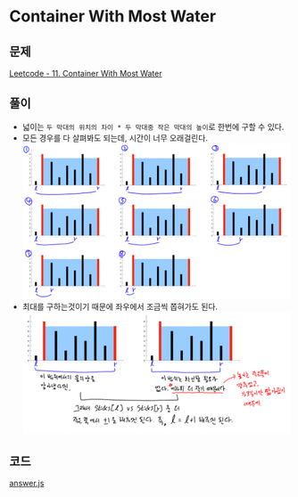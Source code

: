 # Container With Most Water
## 문제
[Leetcode - 11. Container With Most Water](https://leetcode.com/problems/container-with-most-water/)

## 풀이
- 넓이는 `두 막대의 위치의 차이 * 두 막대중 작은 막대의 높이`로 한번에 구할 수 있다.
- 모든 경우를 다 살펴봐도 되는데, 시간이 너무 오래걸린다.
![설명-1](./images/container-with-most-water-1.png)
- 최대를 구하는것이기 때문에 좌우에서 조금씩 쫍혀가도 된다.
![설명-1](./images/container-with-most-water-2.png)

## 코드
[answer.js](./answer.js)